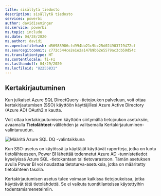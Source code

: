 ```yaml
---
title: sisällytä tiedosto
description: sisällytä tiedosto
services: powerbi
author: davidiseminger
ms.service: powerbi
ms.topic: include
ms.date: 04/28/2020
ms.author: davidi
ms.openlocfilehash: d56988986cfd994bb21c9bc25d024903719472cf
ms.sourcegitcommit: c772c544ce2e1e2a147b9b62e5579ac3cb59d54c
ms.translationtype: HT
ms.contentlocale: fi-FI
ms.lasthandoff: 04/29/2020
ms.locfileid: "82255831"
---
```

## <a name="single-sign-on"></a>Kertakirjautuminen

Kun julkaiset Azure SQL DirectQuery -tietojoukon palveluun, voit ottaa kertakirjautumisen (SSO) käyttöön käyttäjillesi Azure Active Directory (Azure AD) OAuth2:n kautta.

Voit ottaa kertakirjautumisen käyttöön siirtymällä tietojoukon asetuksiin, avaamalla **Tietolähteet**-välilehden ja valitsemalla Kertakirjautuminen-valintaruudun.

![Määritä Azure SQL DQ -valintaikkuna](media/direct-query-sso/sso-dialog.png)

Kun SSO-asetus on käytössä ja käyttäjät käyttävät raportteja, jotka on luotu tietolähteeseen, Power BI lähettää todennetut Azure AD -tunnistetiedot kyselyissä Azure SQL -tietokantaan tai tietovarastoon. Tämän asetuksen avulla Power BI voi noudattaa tietoturva-asetuksia, jotka on määritetty tietolähteen tasolla.

Kertakirjautumisen asetus tulee voimaan kaikissa tietojoukoissa, jotka käyttävät tätä tietolähdettä. Se ei vaikuta tuontitilanteissa käytettyihin todentamismenetelmiin.

